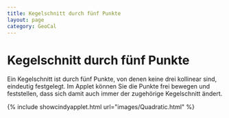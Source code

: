 ```yaml
---
title: Kegelschnitt durch fünf Punkte
layout: page
category: GeoCal
---
```


# Kegelschnitt durch fünf Punkte
Ein Kegelschnitt ist durch fünf Punkte, von denen keine drei kollinear sind, eindeutig festgelegt. Im Applet können Sie die Punkte frei bewegen und feststellen, dass sich damit auch immer der zugehörige Kegelschnitt ändert.

{% include showcindyapplet.html url="images/Quadratic.html" %}

